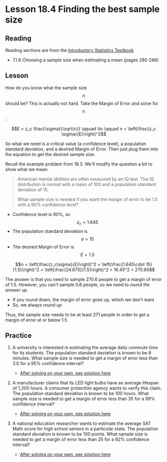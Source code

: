 <head>
<title>18.4 Finding the best sample size</title>
<script src="https://polyfill.io/v3/polyfill.min.js?features=es6"></script>
<script id="MathJax-script" async src="https://cdn.jsdelivr.net/npm/mathjax@3/es5/tex-mml-chtml.js"></script>
</head>

# Lesson 18.4 Finding the best sample size
## Reading
Reading sections are from the [Introductory Statistics Textbook](../Resources/OpenIntroTextbook.pdf)
* 7.1.6 Choosing a sample size when estimating a mean (pages 285-286)

## Lesson
How do you know what the sample size $$n$$ should be? This is actually not hard. Take the Margin of Error and solve for $$n$$:

$$E = z_c \frac{\sigma}{\sqrt{n}} \qquad \to \qquad n = \left(\frac{z_c \sigma}{E}\right)^2$$

So what we need is a critical value (a confidence level), a population standard deviation, and a desired Margin of Error. Then just plug them into the equation to get the desired sample size.

Recall the example problem from 18.3. We'll modify the question a bit to show what we mean.

> American mental abilities are often measured by an IQ test.  The IQ distribution is normal with a mean of 100 and a population standard deviation of 15.  
> 
> What sample size is needed if you want the margin of error to be 1.5 with a 90% confidence level?

* Confidence level is 90%, so $$z_c = 1.645$$
* The population standard deviation is $$\sigma = 15$$
* The desired Margin of Error is $$E = 1.5$$

$$n = \left(\frac{z_c\sigma}{E}\right)^2 = \left(\frac{1.645\cdot 15}{1.5}\right)^2 = \left(\frac{24.675}{1.5}\right)^2 = 16.45^2 = 270.60$$

The answer is that you need to sample 270.6 people to get a margin of error of 1.5. However, you can't sample 0.6 people, so we need to *round the answer up*.
* If you round down, the margin of error goes up, which we don't want
* So, we always round *up*

Thus, the sample size needs to be at least 271 people in order to get a margin of error at or below 1.5.

## Practice
1. A university is interested in estimating the average daily commute time for its students. The population standard deviation is known to be 8 minutes. What sample size is needed to get a margin of error less than 3.0 for a 95% confidence interval?
    * [After solving on your own, see solution here](Solutions/18_4_Solution1.md)

2. A manufacturer claims that its LED light bulbs have an average lifespan of 1,200 hours. A consumer protection agency wants to verify this claim. The population standard deviation is known to be 100 hours. What sample size is needed to get a margin of error less than 35 for a 99% confidence interval?
    * [After solving on your own, see solution here](Solutions/18_4_Solution2.md)

3. A national education researcher wants to estimate the average SAT Math score for high school seniors in a particular state. The population standard deviation is known to be 100 points. What sample size is needed to get a margin of error less than 25 for a 92% confidence interval?
    * [After solving on your own, see solution here](Solutions/18_4_Solution3.md)